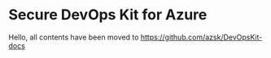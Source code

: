 
# Secure DevOps Kit for Azure

   Hello, all contents have been moved to https://github.com/azsk/DevOpsKit-docs


